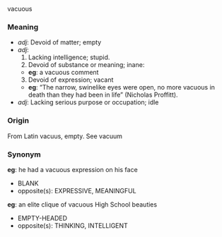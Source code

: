 vacuous
### Meaning
+ _adj_: Devoid of matter; empty
+ _adj_:
   1. Lacking intelligence; stupid.
   2. Devoid of substance or meaning; inane:
    + __eg__: a vacuous comment
   3. Devoid of expression; vacant
    + __eg__: “The narrow, swinelike eyes were open, no more vacuous in death than they had been in life” (Nicholas Proffitt).
+ _adj_: Lacking serious purpose or occupation; idle

### Origin

From Latin vacuus, empty. See vacuum

### Synonym

__eg__: he had a vacuous expression on his face

+ BLANK
+ opposite(s): EXPRESSIVE, MEANINGFUL

__eg__: an elite clique of vacuous High School beauties

+ EMPTY-HEADED
+ opposite(s): THINKING, INTELLIGENT



